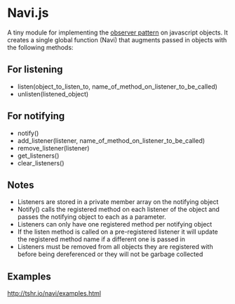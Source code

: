 Navi.js
=======

A tiny module for implementing the [observer pattern](http://en.wikipedia.org/wiki/Observer_pattern) on javascript objects.
It creates a single global function (Navi) that augments passed in objects with the following methods:


For listening
---------------

- listen(object_to_listen_to, name_of_method_on_listener_to_be_called)
- unlisten(listened_object)

For notifying
--------------

- notify()
- add_listener(listener, name_of_method_on_listener_to_be_called)
- remove_listener(listener)
- get_listeners()
- clear_listeners()

Notes
-----

- Listeners are stored in a private member array on the notifying object
- Notify() calls the registered method on each listener of the object and passes the notifying object to each as a parameter.
- Listeners can only have one registered method per notifying object
- If the listen method is called on a pre-registered listener it will update the registered method name if a different one is passed in
- Listeners must be removed from all objects they are registered with before being dereferenced or they will not be garbage collected

Examples
--------

http://tshr.io/navi/examples.html
